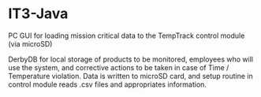 # IT3-Java
PC GUI for loading mission critical data to the TempTrack control module (via microSD)

DerbyDB for local storage of products to be monitored, employees who will use the system, and corrective actions to be taken in case of
Time / Temperature violation.  Data is written to microSD card, and setup routine in control module reads .csv files and appropriates 
information.  

